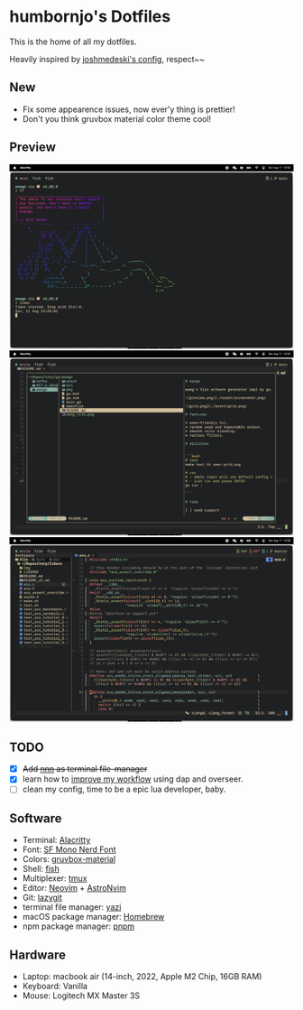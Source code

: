 # humbornjo's Dotfiles

This is the home of all my dotfiles. 

Heavily inspired by [joshmedeski's config](https://github.com/joshmedeski/dotfiles), respect~~

## New
- Fix some appearence issues, now ever'y thing is prettier!
- Don't you think gruvbox material color theme cool!

## Preview
![](./asset/exa.png)
![](./asset/lore.png)
![](./asset/nvim.png)

## TODO
- [x] ~~Add [nnn](https://github.com/jarun/nnn) as terminal file-manager~~
- [x] learn how to [improve my workflow](https://www.reddit.com/r/neovim/comments/w8n831/use_overseernvim_to_run_commands_on_save/) using dap and overseer.
- [ ] clean my config, time to be a epic lua developer, baby.

## Software

- Terminal: [Alacritty](https://alacritty.org)
- Font: [SF Mono Nerd Font](https://github.com/humbornjo/SF-Mono-Nerd-Font)
- Colors: [gruvbox-material](https://github.com/f4z3r/gruvbox-material.nvim)
- Shell: [fish](https://fishshell.com)
- Multiplexer: [tmux](https://github.com/tmux/tmux/wiki)
- Editor: [Neovim](https://neovim.io) + [AstroNvim](https://astronvim.com/)
- Git: [lazygit](https://github.com/jesseduffield/lazygit)
- terminal file manager: [yazi](https://github.com/sxyazi/yazi)
- macOS package manager: [Homebrew](https://brew.sh)
- npm package manager: [pnpm](https://pnpm.io/)

## Hardware

- Laptop: macbook air (14-inch, 2022, Apple M2 Chip, 16GB RAM)
- Keyboard: Vanilla
- Mouse: Logitech MX Master 3S
